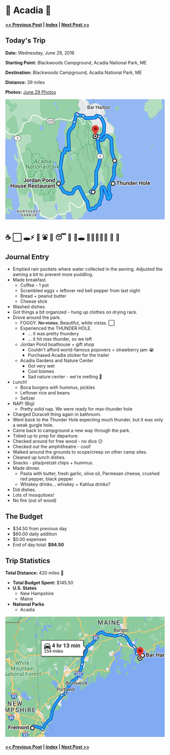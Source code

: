 # 🌲 Acadia 🌲

#### [<< Previous Post](06-28.md) | [Index](../README.md) | [Next Post >>](06-30.md)

## Today's Trip

**Date:** Wednesday, June 29, 2016

**Starting Point:** Blackwoods Campground, Acadia National Park, ME

**Destination:** Blackwoods Campground, Acadia National Park, ME

**Distance:** 39 miles

**Photos:** [June 29 Photos](https://jay-d.me/2016RT-06-29)

![map of acadia](maps/06-29.png "day map")

##  ☕️ ⬜️ 🕳⚡️ 🛶 ⛲️ 🍔 😴 🔋 🫧🕳 🚶🏻‍♀️🚶🏻 🍝 🦟

## Journal Entry

* Emptied rain pockets where water collected in the awning. Adjusted the awning a bit to prevent more puddling.
* Made breakfast.
  * Coffee - 1 pot
  * Scrambled eggs + leftover red bell pepper from last night
  * Bread + peanut butter
  * Cheese stick
* Washed dishes.
* Got things a bit organized - hung up clothes on drying rack.
* Drove around the park.
  * FOGGY. ~~No vistas~~. Beautiful, white vistas. ⬜️
  * Experienced the THUNDER HOLE.
    * ... it was pretty thundery
    * ... it hit max thunder, so we left
  * Jordan Pond boathouse + gift shop
    * Couldn't afford world-famous popovers + strawberry jam 😭
    * Purchased Acadia sticker for the trailer
  * Acadia Gardens and Nature Center
    * Got very wet
    * Cool biomes
    * Sad nature center - we're melting 🫠
* Lunch!
  * Boca burgers with hummus, pickles
  * Leftover rice and beans
  * Seltzer
* NAP! (Big)
  * Pretty solid nap. We were ready for max-thunder hole
* Charged Duracell thing again in bathroom.
* Went *back* to the Thunder Hole expecting much thunder, but it was only a weak gurgle hole.
* Came back to campground a new way through the park.
* Tidied up to prep for departure.
* Checked around for free wood - no dice 😕
* Checked out the amphitheatre - cool!
* Walked around the grounds to scope/creep on other camp sites.
* Cleaned up lunch dishes.
* Snacks - pita/pretzel chips + hummus.
* Made dinner.
  * Pasta with butter, fresh garlic, olive oil, Parmesan cheese, crushed red pepper, black pepper
  * Whiskey drinks... whiskey + Kahlua drinks?
* Did dishes.
* Lots of mosquitoes!
* No fire (out of wood)

## The Budget

* $34.50 from previous day
* $60.00 daily addition
* $0.00 expenses
* End of day total: **$94.50**

## Trip Statistics

**Total Distance:** 420 miles 🥦
* **Total Budget Spent:** $145.50
* **U.S. States**
  * New Hampshire
  * Maine
* **National Parks**
  * Acadia

![total trip from fremont to acadia](maps/totals/06-29-total.png "total trip map")

#### [<< Previous Post](06-28.md) | [Index](../README.md) | [Next Post >>](06-30.md)

